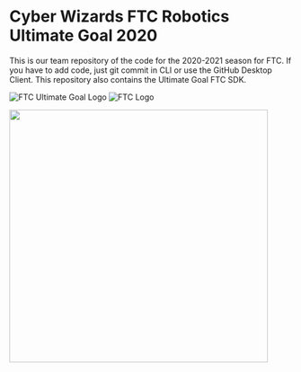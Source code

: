 # Cyber Wizards FTC Robotics Ultimate Goal 2020
 This is our team repository of the code for the 2020-2021 season for FTC. If you have to add code, just git commit in CLI or use the GitHub Desktop Client. This repository also contains the Ultimate Goal FTC SDK.
 

![FTC Ultimate Goal Logo](https://www.firstinspires.org/sites/default/files/uploads/resource_library/ftc/2020-2021/ultimate-goal-logo.png)
![FTC Logo](https://www.firstinspires.org/sites/default/files/uploads/resource_library/brand/FIRSTTech_iconHorz_RGB.jpg)

<img align="left" width="460" height="450" src="http://blog.idrsolutions.com/wp-content/uploads/2014/06/java_logo.jpg">

